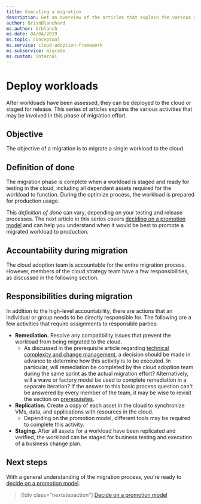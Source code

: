 ```yaml
---
title: Executing a migration
description: Get an overview of the articles that explain the various activities that may be involved in migrating a workload in Azure.
author: BrianBlanchard
ms.author: brblanch
ms.date: 04/04/2019
ms.topic: conceptual
ms.service: cloud-adoption-framework
ms.subservice: migrate
ms.custom: internal
---
```


# Deploy workloads

After workloads have been assessed, they can be deployed to the cloud or staged for release. This series of articles explains the various activities that may be involved in this phase of migration effort.

## Objective

The objective of a migration is to migrate a single workload to the cloud.

## Definition of done

The migration phase is complete when a workload is staged and ready for testing in the cloud, including all dependent assets required for the workload to function. During the optimize process, the workload is prepared for production usage.

This *definition of done* can vary, depending on your testing and release processes. The next article in this series covers [deciding on a promotion model](./promotion-models.md) and can help you understand when it would be best to promote a migrated workload to production.

## Accountability during migration

The cloud adoption team is accountable for the entire migration process. However, members of the cloud strategy team have a few responsibilities, as discussed in the following section.

## Responsibilities during migration

In addition to the high-level accountability, there are actions that an individual or group needs to be directly responsible for. The following are a few activities that require assignments to responsible parties:

- **Remediation.** Resolve any compatibility issues that prevent the workload from being migrated to the cloud.
  - As discussed in the prerequisite article regarding [technical complexity and change management](../prerequisites/technical-complexity.md), a decision should be made in advance to determine how this activity is to be executed. In particular, will remediation be completed by the cloud adoption team during the same sprint as the actual migration effort? Alternatively, will a wave or factory model be used to complete remediation in a separate iteration? If the answer to this basic process question can't be answered by every member of the team, it may be wise to revisit the section on [prerequisites](../prerequisites/index.md).
- **Replication.** Create a copy of each asset in the cloud to synchronize VMs, data, and applications with resources in the cloud.
  - Depending on the promotion model, different tools may be required to complete this activity.
- **Staging.** After all assets for a workload have been replicated and verified, the workload can be staged for business testing and execution of a business change plan.

## Next steps

With a general understanding of the migration process, you're ready to [decide on a promotion model](./promotion-models.md).

> [!div class="nextstepaction"]
> [Decide on a promotion model](./promotion-models.md)
